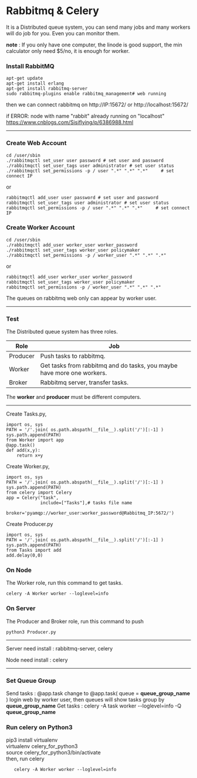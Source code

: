# Rabbitmq & Celery

It is a Distributed queue system, you can send many jobs and many workers will do job for you. Even you can monitor them.<br>

**note** : If you only have one computer, the linode is good support, the min calculator only need $5/no, it is enough for worker.


### Install RabbitMQ
    apt-get update 
    apt-get install erlang
    apt-get install rabbitmq-server
    sudo rabbitmq-plugins enable rabbitmq_management# web running
    
then we can connect rabbitmq on
http://IP:15672/  or http://localhost:15672/  

if ERROR: node with name "rabbit" already running on "localhost"
https://www.cnblogs.com/Sisiflying/p/6386988.html 

--------------------------------------------------------------------------------------------------------------
### Create Web Account

    cd /user/sbin
    ./rabbitmqctl set_user user password # set user and password
    ./rabbitmqctl set_user_tags user administrator # set user status
    ./rabbitmqctl set_permissions -p / user ".*" ".*" ".*"     # set connect IP
or

    rabbitmqctl add_user user password # set user and password
    rabbitmqctl set_user_tags user administrator # set user status
    rabbitmqctl set_permissions -p / user ".*" ".*" ".*"     # set connect IP

### Create Worker Account

    cd /user/sbin
    ./rabbitmqctl add_user worker_user worker_password
    ./rabbitmqctl set_user_tags worker_user policymaker
    ./rabbitmqctl set_permissions -p / worker_user ".*" ".*" ".*"   
or

    rabbitmqctl add_user worker_user worker_password
    rabbitmqctl set_user_tags worker_user policymaker
    rabbitmqctl set_permissions -p / worker_user ".*" ".*" ".*"   
    
The queues on rabbitmq web only can appear by worker user.

------------------------------------------------------------------------------------
### Test
The Distributed queue system has three roles.

| Role | Job |
|------|-----|
|Producer|Push tasks to rabbitmq.|
|Worker|Get tasks from rabbitmq and do tasks, you maybe have more one workers.|
|Broker|Rabbitmq server, transfer tasks.|

The **worker** and **producer** must be different computers.

------------------------------------------------------------------------------------
Create Tasks.py, 

    import os, sys
    PATH = '/'.join( os.path.abspath(__file__).split('/')[:-1] )
    sys.path.append(PATH)
    from Worker import app
    @app.task()
    def add(x,y):
        return x+y

Create Worker.py, 

    import os, sys
    PATH = '/'.join( os.path.abspath(__file__).split('/')[:-1] )
    sys.path.append(PATH)
    from celery import Celery
    app = Celery("task",
                 include=["Tasks"],# tasks file name
                 broker='pyamqp://worker_user:worker_password@Rabbitmq_IP:5672/')
Create Producer.py

    import os, sys
    PATH = '/'.join( os.path.abspath(__file__).split('/')[:-1] )
    sys.path.append(PATH)
    from Tasks import add
    add.delay(0,0)

### On Node
The Worker role, run this command to get tasks.

    celery -A Worker worker --loglevel=info
### On Server
The Producer and Broker role, run this command to push
    
    python3 Producer.py
--------------------------------------------------------------------------------
Server need install : rabbitmq-server, celery
<!--crontab : git clone url, python3 job-->

Node need install : celery
<!--crontab : git clone url
vim /etc/rc.local # it will run on boot-->

--------------------------------------------------------------------------------------------------------------
### Set Queue Group
Send tasks : @app.task change to @app.task( queue = **queue_group_name** )
login web by worker user, then queues will show tasks group by **queue_group_name**
Get tasks : celery -A task worker --loglevel=info -Q **queue_group_name** 

### Run celery on Python3

pip3 install virtualenv <br>
virtualenv celery_for_python3<br>
source celery_for_python3/bin/activate<br>
then, run celery<br>
       
       celery -A Worker worker --loglevel=info


<!--Set Watch
pip install watchdog

watchmedo auto-restart -- celery -A task worker --loglevel=info -Q add,add2,class-->

